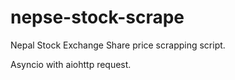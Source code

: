 # nepse-stock-scrape
Nepal Stock Exchange Share price scrapping script.

Asyncio with aiohttp request.
